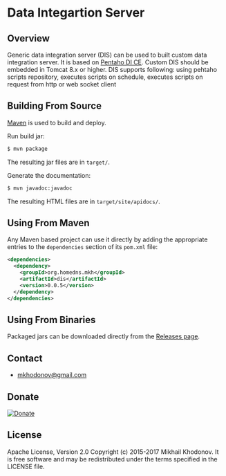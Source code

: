 # Data Integartion Server

## Overview

Generic data integration server (DIS) can be used to built custom data integration server. It is based on [Pentaho DI CE](http://community.pentaho.com/projects/data-integration/). Custom DIS should be embedded in Tomcat 8.x or higher.
DIS supports following:
	using pehtaho scripts repository,
	executes scripts on schedule,
	executes scripts on request from http or web socket client


## Building From Source

[Maven](http://maven.apache.org) is used to build and deploy.

Run build jar:

```sh
$ mvn package
```

The resulting jar files are in `target/`.

Generate the documentation:

```sh
$ mvn javadoc:javadoc
```

The resulting HTML files are in `target/site/apidocs/`.


## Using From Maven

Any Maven based project can use it directly by adding the appropriate entries to the
`dependencies` section of its `pom.xml` file:

```xml
<dependencies>
  <dependency>
    <groupId>org.homedns.mkh</groupId>
    <artifactId>dis</artifactId>
    <version>0.0.5</version>
  </dependency>
</dependencies>
```


## Using From Binaries

Packaged jars can be downloaded directly from the [Releases page](https://github.com/khomisha/dis/releases).


## Contact

* mkhodonov@gmail.com

## Donate

[![Donate](https://www.paypalobjects.com/en_US/i/btn/btn_donate_LG.gif)](https://load.payoneer.com/LoadToPage.aspx)

## License

Apache License, Version 2.0
Copyright (c) 2015-2017 Mikhail Khodonov.
It is free software and may be redistributed under the terms specified
in the LICENSE file.


